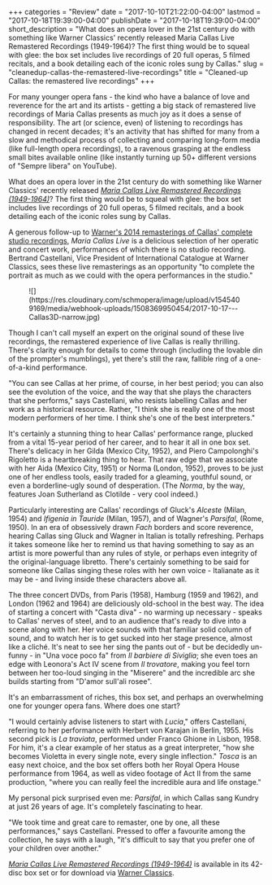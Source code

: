 +++
categories = "Review"
date = "2017-10-10T21:22:00-04:00"
lastmod = "2017-10-18T19:39:00-04:00"
publishDate = "2017-10-18T19:39:00-04:00"
short_description = "What does an opera lover in the 21st century do with something like Warner Classics&#039; recently released Maria Callas Live Remastered Recordings (1949-1964)? The first thing would be to squeal with glee: the box set includes live recordings of 20 full operas, 5 filmed recitals, and a book detailing each of the iconic roles sung by Callas."
slug = "cleanedup-callas-the-remastered-live-recordings"
title = "Cleaned-up Callas: the remastered live recordings"
+++

For many younger opera fans - the kind who have a balance of love and reverence for the art and its artists - getting a big stack of remastered live recordings of Maria Callas presents as much joy as it does a sense of responsibility. The art (or science, even) of listening to recordings has changed in recent decades; it's an activity that has shifted for many from a slow and methodical process of collecting and comparing long-form media (like full-length opera recordings), to a ravenous grasping at the endless small bites available online (like instantly turning up 50+ different versions of "Sempre libera" on YouTube).

What does an opera lover in the 21st century do with something like Warner Classics' recently released [*Maria Callas Live Remastered Recordings (1949-1964)*](https://www.maria-callas.com/)? The first thing would be to squeal with glee: the box set includes live recordings of 20 full operas, 5 filmed recitals, and a book detailing each of the iconic roles sung by Callas. 

A generous follow-up to [Warner's 2014 remasterings of Callas' complete studio recordings](http://www.warnerclassics.com/release/4603771,0825646339914/maria-callas-remastered-maria-callas-complete-remastered-edition), *Maria Callas Live* is a delicious selection of her operatic and concert work, performances of which there is no studio recording. Bertrand Castellani, Vice President of International Catalogue at Warner Classics, sees these live remasterings as an opportunity "to complete the portrait as much as we could with the opera performances in the studio."

<figure data-type="image">
![](https://res.cloudinary.com/schmopera/image/upload/v1545409169/media/webhook-uploads/1508369950454/2017-10-17---Callas3D-narrow.jpg)
</figure>

Though I can't call myself an expert on the original sound of these live recordings, the remastered experience of live Callas is really thrilling. There's clarity enough for details to come through (including the lovable din of the prompter's mumblings), yet there's still the raw, fallible ring of a one-of-a-kind performance.

"You can see Callas at her prime, of course, in her best period; you can also see the evolution of the voice, and the way that she plays the characters that she performs," says Castellani, who resists labelling Callas and her work as a historical resource. Rather, "I think she is really one of the most modern performers of her time. I think she's one of the best interpreters."

It's certainly a stunning thing to hear Callas' performance range, plucked from a vital 15-year period of her career, and to hear it all in one box set. There's delicacy in her Gilda (Mexico City, 1952), and Piero Campolonghi's Rigoletto is a heartbreaking thing to hear. That raw edge that we associate with her Aida (Mexico City, 1951) or Norma (London, 1952), proves to be just one of her endless tools, easily traded for a gleaming, youthful sound, or even a borderline-ugly sound of desperation. (The *Norma*, by the way, features Joan Sutherland as Clotilde - very cool indeed.)

Particularly interesting are Callas' recordings of Gluck's *Alceste* (Milan, 1954) and *Ifigenia in Tauride* (Milan, 1957), and of Wagner's *Parsifal*, (Rome, 1950). In an era of obsessively drawn *Fach* borders and score reverence, hearing Callas sing Gluck and Wagner in Italian is totally refreshing. Perhaps it takes someone like her to remind us that having something to say as an artist is more powerful than any rules of style, or perhaps even integrity of the original-language libretto. There's certainly something to be said for someone like Callas singing these roles with her own voice - Italianate as it may be - and living inside these characters above all.

The three concert DVDs, from Paris (1958), Hamburg (1959 and 1962), and London (1962 and 1964) are deliciously old-school in the best way. The idea of starting a concert with "Casta diva" - no warming up necessary - speaks to Callas' nerves of steel, and to an audience that's ready to dive into a scene along with her. Her voice sounds with that familiar solid column of sound, and to watch her is to get sucked into her stage presence, almost like a cliché. It's neat to see her sing the pants out of - but be decidedly un-funny - in "Una voce poco fa" from *Il barbiere di Siviglia*; she even toes an edge with Leonora's Act IV scene from *Il trovatore*, making you feel torn between her too-loud singing in the "Miserere" and the incredible arc she builds starting from "D'amor sull'ali rosee".

It's an embarrassment of riches, this box set, and perhaps an overwhelming one for younger opera fans. Where does one start? 

"I would certainly advise listeners to start with *Lucia*," offers Castellani, referring to her performance with Herbert von Karajan in Berlin, 1955. His second pick is *La traviata*, performed under Franco Ghione in Lisbon, 1958. For him, it's a clear example of her status as a great interpreter, "how she becomes Violetta in every single note, every single inflection." *Tosca* is an easy next choice, and the box set offers both her Royal Opera House performance from 1964, as well as video footage of Act II from the same production, "where you can really feel the incredible aura and life onstage."

My personal pick surprised even me: *Parsifal*, in which Callas sang Kundry at just 26 years of age. It's completely fascinating to hear.

"We took time and great care to remaster, one by one, all these performances," says Castellani. Pressed to offer a favourite among the collection, he says with a laugh, "it's difficult to say that you prefer one of your children over another."

[*Maria Callas Live Remastered Recordings (1949-1964)*](http://www.warnerclassics.com/release/333,0190295844707/maria-callas-maria-callas-live-remastered-recordings-1949-1964) is available in its 42-disc box set or for download via [Warner Classics](http://www.warnerclassics.com/release/333,0190295844707/maria-callas-maria-callas-live-remastered-recordings-1949-1964).


